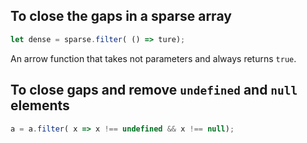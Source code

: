 ## To close the gaps in a sparse array
```javascript
let dense = sparse.filter( () => ture);
```
An arrow function that takes not parameters and always returns `true`.

## To close gaps and remove `undefined` and `null` elements
```javascript
a = a.filter( x => x !== undefined && x !== null);
```
